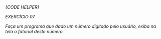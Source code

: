 *{CODE HELPER}*

*EXERCÍCIO 07*

*Faça um programa que dado um número digitado pelo usuário, exiba na tela o fatorial deste número.*
